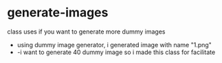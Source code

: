 # generate-images
class uses if you want to generate more dummy images
- using dummy image generator, i generated image with name "1.png"
- -i want to generate 40 dummy image so i made this class for facilitate

